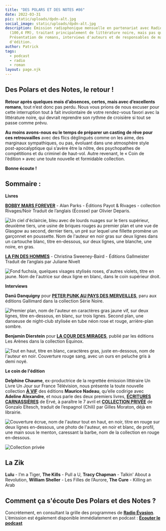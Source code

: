 ```yaml
---
title: "DES POLARS ET DES NOTES #86"
date: 2022-03-31
pic: static/uploads/dpdn-alt.jpg
social_image: static/uploads/dpdn-alt.jpg
description: Émission radiophonique mensuelle en partenariat avec Radio Évasion
  (100,4 FM), traitant principalement de littérature noire, mais pas que...
  Présentation de romans, interviews d'auteurs et de responsables de maisons
  d'édition.
author: Patrick
tags:
  - podcast
  - radio
  - roman
layout: page.njk
---
```

## Des Polars et des Notes, le retour !

**Retour après quelques mois d’absences, certes, mais avec d’excellents romans**, tout n’est donc pas perdu. Nous vous prions de nous excuser pour cette interruption tout à fait involontaire de votre rendez-vous favori avec la littérature noire, qui devrait reprendre son rythme de croisière si tout se passe comme prévu.

**Au moins avons-nous eu le temps de préparer un casting de rêve pour ces retrouvailles** avec des flics déglingués comme on les aime, des marginaux sympathiques, ou pas, évoluant dans une atmosphère style post-apocalyptique qui s’avère être la nôtre, des psychopathes de compétitions et du criminel de haut-vol. Autre revenant, le « Coin de l’édition » avec une toute nouvelle et formidable collection.

**Bonne écoute !**

## Sommaire :

**Livres**

**[BOBBY MARS FOREVER](https://www.payot-rivages.fr/rivages/livre/bobby-mars-ever-9782743655020)** - Alan Parks - Éditions Payot & Rivages - collection Rivages/Noir
Traduit de l’anglais (Écosse) par Olivier Deparis.

![Un ciel d'éclaircie, bleu avec de lourds nuages sur le tiers supérieur, deuxième tiers, une usine de briques rouges au premier plan et une vue de Glasgow au second, dernier tiers, un pré sur lequel une fillette promène un garçonnet en poussette. Nom de l'auteur en noir gras sur deux lignes dans un cartouche blanc, titre en-dessous, sur deux lignes, une blanche, une noire, en gras.  ](static/uploads/bobby-mars-forever.jpg "Bobby Mars Forever")

**[LA FIN DES HOMMES](https://gallmeister.fr/livres/500/sweeney-baird-christina-la-fin-des-hommes-)** - Christina Sweeney-Baird - Éditions Gallmeister
Traduit de l’anglais par Juliane Nivelt

![Fond fuchsia, quelques visages stylisés roses, d'autres violets, titre en jaune. Nom de l'autrice sur deux ligne en blanc, dans le coin supérieur droit.](static/uploads/la-fin-des-hommes.jpg "La fin des hommes")

**Interviews**

**Danü Danquigny** pour **[PETER PUNK AU PAYS DES MERVEILLES](https://www.gallimard.fr/Catalogue/GALLIMARD/Serie-Noire/Peter-Punk-au-Pays-des-merveilles)**, paru aux éditions Gallimard dans la collection Série Noire.

![Premier plan, nom de l'auteur en caractères gras jaune vif, sur deux lignes, titre en-dessous, en blanc, sur trois lignes. Second plan, une danseuse de night-club stylisée en tube néon rose et rouge, arrière-plan sombre.](static/uploads/peter-punk-au-pays-des-merveilles.jpg "Peter Punk au Pays des Merveilles")

**Benjamin Dierstein** pour **[LA COUR DES MIRAGES](https://www.arenes.fr/livre/la-cour-des-mirages/)**, publié par les éditions Les Arènes dans la collection Equinox. 

![Tout en haut, titre en blanc, caractères gras, juste en-dessous, nom de l'auteur en noir. Couverture rouge sang, avec un ours en peluche gris à demi noyé.](static/uploads/la-cour-des-mirages.jpeg "La cour des mirages")

**Le coin de l'édition**

**Delphine Chaume**, ex-productrice de la regrettée émission littéraire Un Livre Un Jour sur France Télévision, nous présente la toute nouvelle collection **[À VIF](https://www.maurice-nadeau.net/)** des éditions **Maurice Nadeau**, qu’elle codirige avec **Adeline Alexandre**, et nous parle des deux premiers livres, **[ÉCRITURES CARNASSIÈRES](https://www.maurice-nadeau.net/a-paraitre)** de Ervé, à paraître le 7 avril et **[COLLECTION PRIVÉE](https://www.maurice-nadeau.net/nouveautes)** de Gonzalo Eltesch, traduit de l’espagnol (Chili) par Gilles Moraton, déjà en librairie.

![Couverture écrue, nom de l'auteur tout en haut, en noir, titre en rouge sur deux lignes en-dessous, une photo de l'auteur, en noir et blanc, de profil, une main sous le menton, caressant la barbe, nom de la collection en rouge en-dessous.](static/uploads/écritures-carnassières.jpeg "Écritures carnassières")

![](static/uploads/collection-privee.jpeg "Collection privée")

## La Zik

**Lulu** - I’m a Tiger, **The Kills** - Pull a U, **Tracy Chapman** - Talkin' About a Revolution, **William Sheller** - Les Filles de l’Aurore, **The Cure** - Killing an Arab

## Comment ça s'écoute Des Polars et des Notes ?

Concrètement, en consultant la grille des programmes de **[Radio Évasion](https://www.radioevasion.net/)**. L’émission est également disponible immédiatement en podcast :
**[Écouter le podcast](https://www.radioevasion.net/2022/03/31/des-polars-et-des-notes-86-le-retour/)**